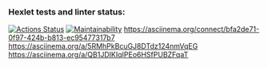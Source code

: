 ### Hexlet tests and linter status:
[![Actions Status](https://github.com/W-i-T/python-project-lvl1/workflows/hexlet-check/badge.svg)](https://github.com/W-i-T/python-project-lvl1/actions)
[![Maintainability](https://api.codeclimate.com/v1/badges/a99a88d28ad37a79dbf6/maintainability)](https://codeclimate.com/github/codeclimate/codeclimate/maintainability)
https://asciinema.org/connect/bfa2de71-0f97-424b-b813-ec95477317b7
https://asciinema.org/a/5RMhPkBcuGJ8DTdz124nmVqEG
https://asciinema.org/a/QB1JDIKIqIPEo6HSfPUBZFqaT
